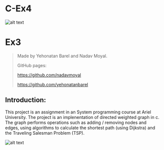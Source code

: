 # C-Ex4 
![alt text](https://encrypted-tbn0.gstatic.com/images?q=tbn:ANd9GcRUC7G6cLvCjY5-Sq4vRcieUJc_O4KjwMl8NQEKDTrAElDHc2178puykOjpVgY8XRASD_M&usqp=CAU)

# Ex3
>Made by Yehonatan Barel and Nadav Moyal.
>
>GitHub pages: 
>
>https://github.com/nadavmoyal
>
>https://github.com/yehonatanbarel    

## Introduction:
This project is an assignment in an System programming course at Ariel University. The project is an implenentation of directed weighted graph in c.
The graph performs operations such as adding / removing nodes and edges, using algorithms to calculate the shortest path (using Dijkstra) and the Traveling Salesman Problem (TSP).


![alt text](https://i.stack.imgur.com/YC8LA.gif)
